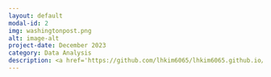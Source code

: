 ```yaml
---
layout: default
modal-id: 2
img: washingtonpost.png
alt: image-alt
project-date: December 2023
category: Data Analysis
description: <a href='https://github.com/lhkim6065/lhkim6065.github.io/blob/master/img/portfolio/school.pdf')>here</a>
---
```

